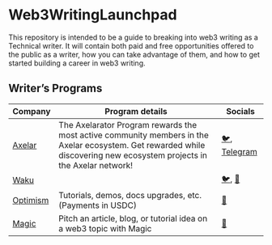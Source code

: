 # Web3WritingLaunchpad

This repository is intended to be a guide to breaking into web3 writing as a Technical writer. It will contain both paid and free opportunities offered to the public as a writer, how you can take advantage of them, and how to get started building a career in web3 writing.

## Writer’s Programs

| Company                                                                                  | Program details                                                                                                                                                        | Socials                                                                     |
| ---------------------------------------------------------------------------------------- | ---------------------------------------------------------------------------------------------------------------------------------------------------------------------- | --------------------------------------------------------------------------- |
| [Axelar](https://app.galxe.com/quest/axelar/GCLaDtwDaE)                                  | The Axelarator Program rewards the most active community members in the Axelar ecosystem. Get rewarded while discovering new ecosystem projects in the Axelar network! | [🐦](https://x.com/axelarnetwork), [Telegram](https://t.me/axelarcommunity) |
| [Waku](https://github.com/waku-org/bounties)                                             |                                                                                                                                                                        | [🐦](https://x.com/waku_org), [🤖](https://discord.com/invite/gMPAzmcDER)   |
| [Optimism](https://community.optimism.io/docs/contribute/#)                              | Tutorials, demos, docs upgrades, etc. (Payments in USDC)                                                                                                                | [🤖](https://discord.com/invite/optimism)                                   |
| [Magic](https://magic-fortmatic.typeform.com/to/Wgzsocor?typeform-source=www.google.com) | Pitch an article, blog, or tutorial idea on a web3 topic with Magic                                                                                                    | [🤖](https://discord.com/invite/magiclabs)                                  |
